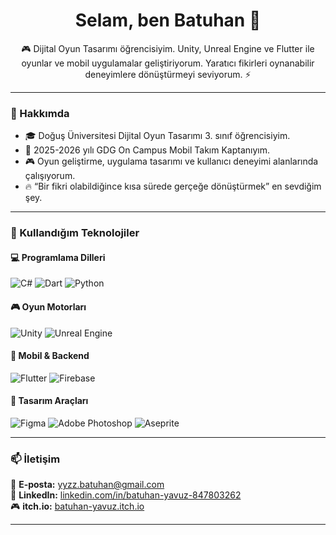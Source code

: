 <h1 align="center">Selam, ben Batuhan 👋</h1>
<p align="center">
🎮 Dijital Oyun Tasarımı öğrencisiyim. Unity, Unreal Engine ve Flutter ile oyunlar ve mobil uygulamalar geliştiriyorum.  
Yaratıcı fikirleri oynanabilir deneyimlere dönüştürmeyi seviyorum. ⚡
</p>

---

### 🧠 Hakkımda
- 🎓 Doğuş Üniversitesi Dijital Oyun Tasarımı 3. sınıf öğrencisiyim.  
- 👾 2025-2026 yılı GDG On Campus Mobil Takım Kaptanıyım.  
- 🎮 Oyun geliştirme, uygulama tasarımı ve kullanıcı deneyimi alanlarında çalışıyorum.  
- 🔥 “Bir fikri olabildiğince kısa sürede gerçeğe dönüştürmek” en sevdiğim şey.  

---

### 🧩 Kullandığım Teknolojiler

#### 💻 Programlama Dilleri
![C#](https://img.shields.io/badge/C%23-239120?style=for-the-badge&logo=c-sharp&logoColor=white)
![Dart](https://img.shields.io/badge/Dart-0175C2?style=for-the-badge&logo=dart&logoColor=white)
![Python](https://img.shields.io/badge/Python-3776AB?style=for-the-badge&logo=python&logoColor=white)

#### 🎮 Oyun Motorları
![Unity](https://img.shields.io/badge/Unity-100000?style=for-the-badge&logo=unity&logoColor=white)
![Unreal Engine](https://img.shields.io/badge/Unreal%20Engine-0E1128?style=for-the-badge&logo=unrealengine&logoColor=white)

#### 📱 Mobil & Backend
![Flutter](https://img.shields.io/badge/Flutter-02569B?style=for-the-badge&logo=flutter&logoColor=white)
![Firebase](https://img.shields.io/badge/Firebase-FFCA28?style=for-the-badge&logo=firebase&logoColor=black)

#### 🎨 Tasarım Araçları
![Figma](https://img.shields.io/badge/Figma-F24E1E?style=for-the-badge&logo=figma&logoColor=white)
![Adobe Photoshop](https://img.shields.io/badge/Adobe%20Photoshop-31A8FF?style=for-the-badge&logo=adobephotoshop&logoColor=white)
![Aseprite](https://img.shields.io/badge/Aseprite-7D929E?style=for-the-badge&logo=aseprite&logoColor=white)

---

### 📫 İletişim
📧 **E-posta:** yyzz.batuhan@gmail.com  
💼 **LinkedIn:** [linkedin.com/in/batuhan-yavuz-847803262](https://www.linkedin.com/in/batuhan-yavuz-847803262/)  
🎮 **itch.io:** [batuhan-yavuz.itch.io](https://batuhan-yavuz.itch.io/)

---

